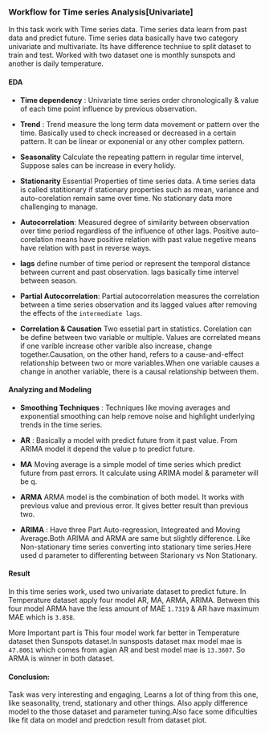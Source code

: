 ### Workflow for Time series Analysis[Univariate]

In this task work with Time series data. Time series data learn from past data and predict future. Time series data basically have two category univariate and multivariate. Its have difference techniue to split dataset to train and test. Worked with two dataset one is monthly sunspots and another is daily temperature.


#### EDA

- **Time dependency** : Univariate time series order chronologically & value of each time point influence by previous observation.

- **Trend** : Trend measure the long term data movement or pattern over the time. Basically used to check increased or decreased in a certain pattern. It can be linear or exponenial or any other complex pattern.

- **Seasonality** Calculate the repeating pattern in regular time intervel, Suppose sales can be increase in every holidy.

- **Stationarity** Essential Properties of time series data. A time series data is called statitionary if stationary properties such as mean, variance and auto-corelation remain same over time. No stationary data more challenging to manage.

- **Autocorrelation**: Measured degree of similarity between observation over time period regardless of the influence of other lags. Positive auto-corelation means have positive relation with past value negetive means have relation with past in reverse ways.

- **lags** define number of time period or represent the temporal distance between current and past observation. lags basically time intervel between season.

- **Partial Autocorrelation**: Partial autocorrelation measures the correlation between a time series observation and its lagged values after removing the effects of the `intermediate lags`.

- **Correlation & Causation** Two essetial part in statistics. Corelation can be define between two variable or multiple. Values are correlated means if one varible increase other varible also increase, change together.Causation, on the other hand, refers to a cause-and-effect relationship between two or more variables.When one variable causes a change in another variable, there is a causal relationship between them.

####  Analyzing and Modeling

- **Smoothing Techniques** : Techniques like moving averages and exponential smoothing can help remove noise and highlight underlying trends in the time series.

- **AR** : Basically a model with predict future from it past value. From ARIMA model it depend the value p to predict future.
 
- **MA** Moving average is a simple model of time series which predict future from past errors. It calculate using ARIMA model & parameter will be q.

- **ARMA** ARMA model is the combination of both model. It works with previous value and previous error. It gives better result than previous two. 

- **ARIMA** : Have three Part Auto-regression, Integreated and Moving Average.Both ARIMA and ARMA are same but slightly difference. Like Non-stationary time series converting into stationary time series.Here used d parameter to differenting between Starionary vs Non Stationary.

#### Result
In this time series work, used two univariate dataset to predict future. In Temperature dataset apply four model AR, MA, ARMA, ARIMA. Between this four model ARMA have the less amount of MAE `1.7319` & AR have maximum MAE which is `3.858`.

More Important part is This four model work far better in Temperature dataset then Sunspots dataset.In sunsposts dataset max model mae is `47.8061` which comes from agian AR and best model mae is `13.3607`. So ARMA is winner in both dataset.

#### Conclusion: 
Task was very interesting and engaging, Learns a lot of thing from this one, like seasonality, trend, stationary and other things. Also apply difference model to the those dataset and parameter tuning.Also face some dificulties like fit data on model and predction result from dataset plot.